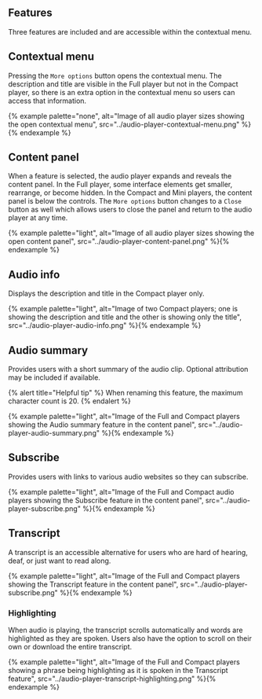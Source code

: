 ## Features 
Three features are included and are accessible within the contextual menu.

## Contextual menu 
Pressing the `More options` button opens the contextual menu. The description and title are visible in the Full player but not in the Compact player, so there is an extra option in the contextual menu so users can access that information.

{% example palette="none",
          alt="Image of all audio player sizes showing the open contextual menu",
          src="../audio-player-contextual-menu.png" %}{% endexample %}

## Content panel 
When a feature is selected, the audio player expands and reveals the content panel. In the Full player, some interface elements get smaller, rearrange, or become hidden. In the Compact and Mini players, the content panel is below the controls. The `More options` button changes to a `Close` button as well which allows users to close the panel and return to the audio player at any time.

{% example palette="light",
          alt="Image of all audio player sizes showing the open content panel",
          src="../audio-player-content-panel.png" %}{% endexample %}



## Audio info 
Displays the description and title in the Compact player only.

{% example palette="light",
          alt="Image of two Compact players; one is showing the description and title and the other is showing only the title",
          src="../audio-player-audio-info.png" %}{% endexample %}



## Audio summary 
Provides users with a short summary of the audio clip. Optional attribution may be included if available.

{% alert title="Helpful tip" %}
When renaming this feature, the maximum character count is 20.
{% endalert %}


{% example palette="light",
          alt="Image of the Full and Compact players showing the Audio summary feature in the content panel",
          src="../audio-player-audio-summary.png" %}{% endexample %}

## Subscribe 
Provides users with links to various audio websites so they can subscribe.

{% example palette="light",
          alt="Image of the Full and Compact audio players showing the Subscribe feature in the content panel",
          src="../audio-player-subscribe.png" %}{% endexample %}

## Transcript 
A transcript is an accessible alternative for users who are hard of hearing, deaf, or just want to read along.

{% example palette="light",
          alt="Image of the Full and Compact players showing the Transcript feature in the content panel",
          src="../audio-player-subscribe.png" %}{% endexample %}

### Highlighting 
When audio is playing, the transcript scrolls automatically and words are highlighted as they are spoken. Users also have the option to scroll on their own or download the entire transcript.

{% example palette="light",
          alt="Image of the Full and Compact players showing a phrase being highlighting as it is spoken in the Transcript feature",
          src="../audio-player-transcript-highlighting.png" %}{% endexample %}
